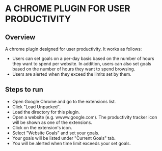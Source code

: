 # A CHROME PLUGIN FOR USER PRODUCTIVITY

## Overview
A chrome plugin designed for user productivity.
It works as follows:
* Users can set goals on a per-day basis based on the number of hours they want to spend per website. In addition, users can also set goals based on the number of hours they want to spend browsing.
* Users are alerted when they exceed the limits set by them.

## Steps to run
* Open Google Chrome and go to the extensions list.
* Click "Load Unpacked".
* Load the directory for this plugin.
* Open a website (e.g. wwww.google.com). The productivity tracker icon will be shown as one of the extensions.
* Click on the extension's icon.
* Select "Website Goals" and set your goals.
* Your goals will be listed under "Current Goals" tab.
* You will be alerted when time limit exceeds your set goals.
